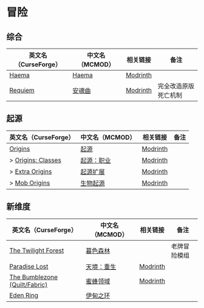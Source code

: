 # 冒险

## 综合

| 英文名（CurseForge）                                            | 中文名（MCMOD）                                | 相关链接                                     | 备注                 |
| --------------------------------------------------------------- | ---------------------------------------------- | -------------------------------------------- | -------------------- |
| [Haema](https://www.curseforge.com/minecraft/mc-mods/haema)     | [Haema](https://www.mcmod.cn/class/2836.html)  | [Modrinth](https://modrinth.com/mod/haema)   |                      |
| [Requiem](https://www.curseforge.com/minecraft/mc-mods/requiem) | [安魂曲](https://www.mcmod.cn/class/1150.html) | [Modrinth](https://modrinth.com/mod/requiem) | 完全改造原版死亡机制 |

## 起源

| 英文名（CurseForge）                                                               | 中文名（MCMOD）                                    | 相关链接                                             | 备注 |
| ---------------------------------------------------------------------------------- | -------------------------------------------------- | ---------------------------------------------------- | ---- |
| [Origins](https://www.curseforge.com/minecraft/mc-mods/origins)                    | [起源](https://www.mcmod.cn/class/3111.html)       | [Modrinth](https://modrinth.com/mod/origins)         |      |
| > [Origins: Classes](https://www.curseforge.com/minecraft/mc-mods/origins-classes) | [起源：职业](https://www.mcmod.cn/class/3134.html) | [Modrinth](https://modrinth.com/mod/origins-classes) |      |
| > [Extra Origins](https://www.curseforge.com/minecraft/mc-mods/extra-origins)      | [起源扩展](https://www.mcmod.cn/class/3117.html)   | [Modrinth](https://modrinth.com/mod/extra-origins)   |      |
| > [Mob Origins](https://www.curseforge.com/minecraft/mc-mods/mob-origins)          | [生物起源](https://www.mcmod.cn/class/3603.html)   | [Modrinth](https://modrinth.com/mod/moborigins)      |      |

## 新维度

| 英文名（CurseForge）                                                                                | 中文名（MCMOD）                                    | 相关链接                                                   | 备注         |
| --------------------------------------------------------------------------------------------------- | -------------------------------------------------- | ---------------------------------------------------------- | ------------ |
| [The Twilight Forest](https://www.curseforge.com/minecraft/mc-mods/the-twilight-forest)             | [暮色森林](https://www.mcmod.cn/class/61.html)     |                                                            | 老牌冒险模组 |
| [Paradise Lost](https://www.curseforge.com/minecraft/mc-mods/paradise-lost)                         | [天境：重生](https://www.mcmod.cn/class/3670.html) | [Modrinth](https://modrinth.com/mod/paradise-lost)         |              |
| [The Bumblezone (Quilt/Fabric)](https://www.curseforge.com/minecraft/mc-mods/the-bumblezone-fabric) | [蜜蜂领域](https://www.mcmod.cn/class/2489.html)   | [Modrinth](https://modrinth.com/mod/the-bumblezone-fabric) |              |
| [Eden Ring](https://www.curseforge.com/minecraft/mc-mods/eden-ring)                                 | [伊甸之环](https://www.mcmod.cn/class/5122.html)   |                                                            |              |
